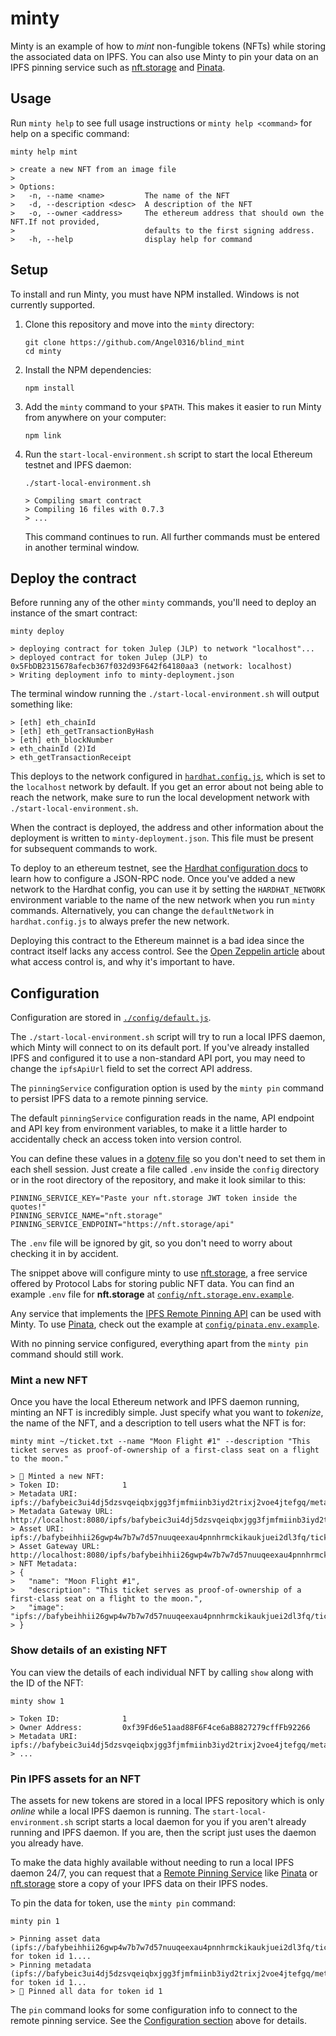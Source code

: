 # minty

Minty is an example of how to _mint_ non-fungible tokens (NFTs) while storing the
associated data on IPFS. You can also use Minty to pin your data on an IPFS pinning service such as [nft.storage](https://nft.storage) and [Pinata](https://pinata.cloud).

## Usage

Run `minty help` to see full usage instructions or `minty help <command>` for help on a specific command: 

```shell
minty help mint

> create a new NFT from an image file
> 
> Options:
>   -n, --name <name>         The name of the NFT
>   -d, --description <desc>  A description of the NFT
>   -o, --owner <address>     The ethereum address that should own the NFT.If not provided,
>                             defaults to the first signing address.
>   -h, --help                display help for command
```

## Setup 

To install and run Minty, you must have NPM installed. Windows is not currently supported.

1. Clone this repository and move into the `minty` directory:

    ```shell
    git clone https://github.com/Angel0316/blind_mint
    cd minty
    ```

1. Install the NPM dependencies:

    ```shell
    npm install
    ```

1. Add the `minty` command to your `$PATH`. This makes it easier to run Minty from anywhere on your computer:

    ```
    npm link
    ```

1. Run the `start-local-environment.sh` script to start the local Ethereum testnet and IPFS daemon:

    ```shell
    ./start-local-environment.sh

    > Compiling smart contract
    > Compiling 16 files with 0.7.3
    > ...
    ```

    This command continues to run. All further commands must be entered in another terminal window.

## Deploy the contract

Before running any of the other `minty` commands, you'll need to deploy an instance of the
smart contract:

```shell
minty deploy

> deploying contract for token Julep (JLP) to network "localhost"...
> deployed contract for token Julep (JLP) to 0x5FbDB2315678afecb367f032d93F642f64180aa3 (network: localhost)
> Writing deployment info to minty-deployment.json
```

The terminal window running the `./start-local-environment.sh` will output something like:

```shell
> [eth] eth_chainId
> [eth] eth_getTransactionByHash
> [eth] eth_blockNumber
> eth_chainId (2)Id
> eth_getTransactionReceipt
```

This deploys to the network configured in [`hardhat.config.js`](./hardhat.config.js), which is set to the `localhost` network by default. If you get an error about not being able to reach the network, make sure to run the local development network with `./start-local-environment.sh`.

When the contract is deployed, the address and other information about the deployment is written to `minty-deployment.json`. This file must be present for subsequent commands to work.

To deploy to an ethereum testnet, see the [Hardhat configuration docs](https://hardhat.org/config/) to learn how to configure a JSON-RPC node. Once you've added a new network to the Hardhat config, you can use it by setting the `HARDHAT_NETWORK` environment variable to the name of the new network when you run `minty` commands. Alternatively, you can change the `defaultNetwork` in `hardhat.config.js` to always prefer the new network.

Deploying this contract to the Ethereum mainnet is a bad idea since the contract itself lacks any access control. See the [Open Zeppelin article](https://docs.openzeppelin.com/contracts/3.x/access-control) about what access control is, and why it's important to have.

## Configuration

Configuration are stored in [`./config/default.js`](./config/default.js).

The `./start-local-environment.sh` script will try to run a local IPFS daemon, which Minty will connect to on its default port. If you've already installed IPFS and configured it to use a non-standard API port, you may need to change the `ipfsApiUrl` field to set the correct API address.

The `pinningService` configuration option is used by the `minty pin` command to persist IPFS data to a remote pinning service.

The default `pinningService` configuration reads in the name, API endpoint and API key from environment variables, to make it a little harder to accidentally check an access token into version control.

You can define these values in a [dotenv file](https://www.npmjs.com/package/dotenv) so you don't need to set them in each shell session. Just create a file called `.env` inside the `config` directory or in the root directory of the repository, and make it look similar to this:

```shell
PINNING_SERVICE_KEY="Paste your nft.storage JWT token inside the quotes!"
PINNING_SERVICE_NAME="nft.storage"
PINNING_SERVICE_ENDPOINT="https://nft.storage/api"
```

The `.env` file will be ignored by git, so you don't need to worry about checking it in by accident.

The snippet above will configure minty to use [nft.storage](https://nft.storage), a free service offered by Protocol Labs for storing public NFT data. You can find an example `.env` file for **nft.storage** at [`config/nft.storage.env.example`](./config/nft.storage.env.example).

Any service that implements the [IPFS Remote Pinning API](https://ipfs.github.io/pinning-services-api-spec) can be used with Minty. To use [Pinata](https://pinata.cloud), check out the example at [`config/pinata.env.example`](./config/pinata.env.example).

With no pinning service configured, everything apart from the `minty pin` command should still work.

### Mint a new NFT

Once you have the local Ethereum network and IPFS daemon running, minting an NFT is incredibly simple. Just specify what you want to _tokenize_, the name of the NFT, and a description to tell users what the NFT is for:

```shell
minty mint ~/ticket.txt --name "Moon Flight #1" --description "This ticket serves as proof-of-ownership of a first-class seat on a flight to the moon."

> 🌿 Minted a new NFT:
> Token ID:              1
> Metadata URI:          ipfs://bafybeic3ui4dj5dzsvqeiqbxjgg3fjmfmiinb3iyd2trixj2voe4jtefgq/metadata.json
> Metadata Gateway URL:  http://localhost:8080/ipfs/bafybeic3ui4dj5dzsvqeiqbxjgg3fjmfmiinb3iyd2trixj2voe4jtefgq/metadata.json
> Asset URI:             ipfs://bafybeihhii26gwp4w7b7w7d57nuuqeexau4pnnhrmckikaukjuei2dl3fq/ticket.txt
> Asset Gateway URL:     http://localhost:8080/ipfs/bafybeihhii26gwp4w7b7w7d57nuuqeexau4pnnhrmckikaukjuei2dl3fq/ticket.txt
> NFT Metadata:
> {
>   "name": "Moon Flight #1",
>   "description": "This ticket serves as proof-of-ownership of a first-class seat on a flight to the moon.",
>   "image": "ipfs://bafybeihhii26gwp4w7b7w7d57nuuqeexau4pnnhrmckikaukjuei2dl3fq/ticket.txt"
> }
```

### Show details of an existing NFT

You can view the details of each individual NFT by calling `show` along with the ID of the NFT:

```shell
minty show 1

> Token ID:              1
> Owner Address:         0xf39Fd6e51aad88F6F4ce6aB8827279cffFb92266
> Metadata URI:          ipfs://bafybeic3ui4dj5dzsvqeiqbxjgg3fjmfmiinb3iyd2trixj2voe4jtefgq/metadata.json
> ...
```

### Pin IPFS assets for an NFT

The assets for new tokens are stored in a local IPFS repository which is only _online_ while a local IPFS daemon is running. The `start-local-environment.sh` script starts a local daemon for you if you aren't already running and IPFS daemon. If you are, then the script just uses the daemon you already have.

To make the data highly available without needing to run a local IPFS daemon 24/7, you can request that a [Remote Pinning Service](https://ipfs.github.io/pinning-services-api-spec) like [Pinata](https://pinata.cloud/) or [nft.storage](https://nft.storage) store a copy of your IPFS data on their IPFS nodes.

To pin the data for token, use the `minty pin` command:

```shell
minty pin 1

> Pinning asset data (ipfs://bafybeihhii26gwp4w7b7w7d57nuuqeexau4pnnhrmckikaukjuei2dl3fq/ticket.txt) for token id 1....
> Pinning metadata (ipfs://bafybeic3ui4dj5dzsvqeiqbxjgg3fjmfmiinb3iyd2trixj2voe4jtefgq/metadata.json) for token id 1...
> 🌿 Pinned all data for token id 1
```

The `pin` command looks for some configuration info to connect to the remote pinning service. See the [Configuration section](#configuration) above for details.
